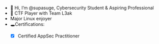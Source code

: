 - 👋 Hi, I’m @supasuge, Cybersecurity Student & Aspiring Professional
- 🎌 CTF Player with Team L3ak
- Major Linux enjoyer
- 🕳Certifications:
  - [x] Certified AppSec Practitioner




<!---
supasuge/supasuge is a ✨ special ✨ repository because its `README.md` (this file) appears on your GitHub profile.
You can click the Preview link to take a look at your changes.
--->
